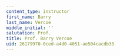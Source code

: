 ```yaml
---
content_type: instructor
first_name: Barry
last_name: Vercoe
middle_initial: ''
salutation: Prof.
title: Prof. Barry Vercoe
uid: 26179970-0ced-a4d0-4051-ae504cacdb33
---
```

